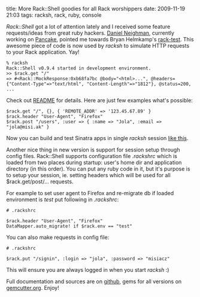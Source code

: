 title: More Rack::Shell goodies for all Rack worshippers
date: 2009-11-19 21:03
tags: racksh, rack, ruby, console

_Rack::Shell_ got a lot of attention lately and I received some feature requests/ideas from great ruby hackers. [Daniel Neighman](http://github.com/hassox), currently working on [Pancake](http://pancakestacks.wordpress.com/2009/11/19/pancakes-console/), pointed me towards Bryan Helmkamp's [rack-test](http://github.com/brynary/rack-test). This awesome piece of code is now used by _racksh_ to simulate HTTP requests to your Rack application. Yay!

    % racksh
    Rack::Shell v0.9.4 started in development environment.
    >> $rack.get "/"
    => #<Rack::MockResponse:0xb68fa7bc @body="<html>...", @headers={"Content-Type"=>"text/html", "Content-Length"=>"1812"}, @status=200, ...

Check out [README](http://github.com/sickill/racksh/blob/master/README.markdown) for details. Here are just few examples what's possible:

    $rack.get "/", {}, { 'REMOTE_ADDR' => '123.45.67.89' }
    $rack.header "User-Agent", "Firefox"
    $rack.post "/users", :user => { :name => "Jola", :email => "jola@misi.ak" }

Now you can build and test Sinatra apps in single _racksh_ session [like this](http://gist.github.com/239134).

Another nice thing in new version is support for session setup through config files. Rack::Shell supports configuration file _.rackshrc_ which is loaded from two places during startup: user's home dir and application directory (in this order). You can put any ruby code in it, but it's purpose is to setup your session, ie. setting headers which will be used for all $rack.get/post/... requests.

For example to set user agent to Firefox and re-migrate db if loaded environment is _test_ put following in _.rackshrc_:

    # .rackshrc
    
    $rack.header "User-Agent", "Firefox"
    DataMapper.auto_migrate! if $rack.env == "test"
    
You can also make requests in config file:

    # .rackshrc
    
    $rack.put "/signin", :login => "jola", :password => "misiacz"
    
This will ensure you are always logged in when you start _racksh_ :)

Full documentation and sources are on [github](http://github.com/sickill/racksh), gems for all versions on [gemcutter.org](http://gemcutter.org/gems/racksh). Enjoy!

